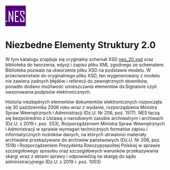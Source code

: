 ![Image](images/nes_logo.jpg) 

# Niezbedne Elementy Struktury 2.0

W tym katalogu znajduje się oryginalny schemat XSD [nes_20.xsd](nes_20.xsd) oraz biblioteka do tworzenia, edycji i zapisu pliku XML zgodnego ze schematem. Biblioteka pozwala na utworzenie pliku XSD na podstawie modelu. W przeciwieństwie do oryginalnego pliku XSD, ten wygenerowany z modelu nie zawiera żadnych błędów i referecji do zewnętrznych słowników, ponadto dodano możliwość umieszczania elementów ds:Signature czyli owzorowania podpisów elektronicznych.

Historia niezbędnych elementów dokumentów elektronicznych rozpoczęła się 30 października 2006 roku wraz z wydanie, rozporządzenia Ministra Spraw Wewnętrznych i Administracji (Dz.U. Nr 206, poz. 1517). NES łaczą się bezpośrednio z Ustawą o narodowym zasobie archiwalnym i archiwach  (Dz.U. z 2019 r. poz. 553), Rozporządzeniem Ministra Spraw Wewnętrznych i Administracji w sprawie wymagań technicznych formatów zapisu i informatycznych nośników danych, na których utrwalono materiały archiwalne przekazywane do archiwów państwowych  (Dz.U. Nr 206, poz. 1519) i Rozporządzeniem Prezydenta Rzeczypospolitej Polskiej w sprawie szczegółowego sposobu oraz szczegółowych warunków przekazywania skargi wraz z aktami sprawy i odpowiedzią na skargę do sądu administracyjnego  (Dz.U. z 2019 r. poz. 1003)